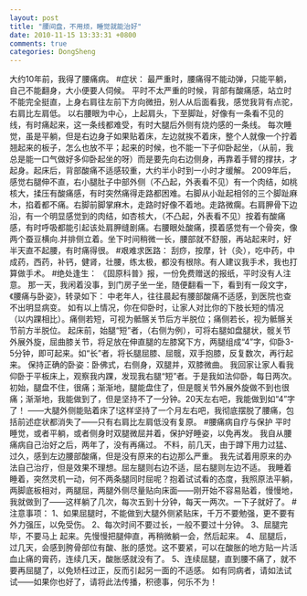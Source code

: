 ```yaml
---
layout: post
title: "腰间盘，不用烦，睡觉就能治好"
date: 2010-11-15 13:33:31 +0800
comments: true
categories: DongSheng
---
```


大约10年前，我得了腰痛病。
#症状：
最严重时，腰痛得不能动弹，只能平躺，自己不能翻身，大小便要人伺候。
平时不太严重的时候，背部有酸痛感，站立时不能完全挺直，上身右肩往左前下方向微扭，别人从后面看我，感觉我背有点驼，右肩比左肩低。
以右腰眼为中心，上起肩头，下至脚趾，好像有一条看不见的线，有时痛起来，这一条线都难受，有时大腿后外侧有烧灼感的一条线。
每次睡觉，虽是平躺，但是右边身子如果贴着床，左边就挨不着床，整个人就像一个拧着翘起来的板子，怎么也放不平；起来的时候，也不能一下子仰卧起坐，（从前，我总是能一口气做好多仰卧起坐的呀）而是要先向右边侧身，再靠着手臂的撑扶，才起身。起床后，背部酸痛不适感较重，大约半小时到一小时才缓解。
2009年后，感觉右腿伸不直，右小腿肚子中部外侧（不凸起，外表看不见）有一个肉结，如桃核大，揉压有酸痛感，有时突然痛得走路都困难。右脚从小趾起相邻的三个脚趾麻木，掐着都不痛。右脚前脚掌麻木，走路时好像不着地。走路微瘸。右肩胛骨下边沿，有一个明显感觉到的肉结，如杏核大，（不凸起，外表看不见）按着有酸痛感，有时呼吸都能引起该处肩胛缝剧痛。右腰眼处酸痛，摸着感觉有一个骨突，像两个蚕豆横向.并排侧立着。坐下时间稍微一长，腰部就不舒服，再站起来时，好半天直不起腰，有时痛得很。
#艰难求医路：
刮痧，按摩，针（灸），吃中药，中成药，西药，补钙，健肾，壮腰，练太极，都没有根除。有人建议我手术，我也打算做手术。
#绝处逢生：
《固原科普》报，一份免费赠送的报纸，平时没有人注意。
那一天，我闲着没事，到门房子坐一坐，随便翻看一下，看到有一段文字，《腰痛与卧姿》，转录如下：
中老年人，往往晨起有腰部酸痛不适感，到医院也查不出明显病变。
如有以上情况，你在仰卧时，让家人对比你的下肢长短的情况（以内踝相比）。痛侧若短，可视为骶髂关节后方半脱位；痛侧若长，视为骶髂关节前方半脱位。
起床前，始腿“短”者，（右侧为例），可将右腿如盘腿状，髋关节外展外旋，屈曲膝关节，将足放在伸直腿的左膝窝下方，两腿组成“4”字，仰卧3-5分钟，即可起来。如“长”者，将长腿屈膝、屈髋，双手抱膝，反复数次，再行起来。
保持正确的卧姿：卧佛式，右侧身，双腿并，双膝微曲。
我回家让家人看我仰卧于平板床上，观察我内踝，发现我右腿“短”者。于是我如法仰卧，每日两次。初始，腿盘不住，很痛；渐渐地，腿能盘住了，但是髋关节外展外旋做不到也很痛；渐渐地，我能做到了，但是坚持不了一分钟。20天左右吧，我能做到如“4”字了！
——大腿外侧能贴着床了!这样坚持了一个月左右吧，我彻底摆脱了腰痛，包括前述症状都消失了——只有右肩比左肩低没有复原。
#腰痛病自疗与保护
平时睡觉，或者平躺，或者侧身时双腿微屈并着，保护好睡姿，以免再发。
我自从腰痛病自己治好之后，两年了，没有再痛过。
不料，前几天，由于蹲下用力过猛、过久，感到左边腰部酸痛，但是没有原来的右边那么严重。
我先试着用原来的办法自己治疗，但是效果不理想。屈左腿则右边不适，屈右腿则左边不适。
我睡着睡着，突然灵机一动，何不两条腿同时屈呢？抱着试试看的态度，我照原法平躺，两脚底板相对，两腿屈，两腿外侧尽量贴向床面——刚开始不容易贴着，慢慢地，我就做到了——这样躺了几次，每次五到十分钟，每天一两次。一下子就好了。
#注意事项：
1、如果屈腿时，不能做到大腿外侧紧贴床，千万不要勉强，更不要有外力强压，以免受伤。
2、每次时间不要过长，一般不要过十分钟。
3、屈腿完毕，不要马上  起来。先慢慢把腿伸直，再稍微躺一会，然后起来。
4、屈腿后，过几天，会感到胯骨部位有酸、胀的感觉。这不要紧，可以在酸胀的地方贴一片活血止痛的膏药，连续几天，酸胀感就没有了。
5、连续屈腿，直到腰不痛了，就不要再屈腿了，以免矫枉过正，反而引起另一面的不适感。
如有同病者，请如法试试——如果你也好了，请将此法传播，积德事，何乐不为！